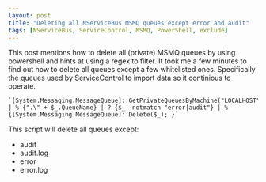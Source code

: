 ```yaml
---
layout: post
title: "Deleting all NServiceBus MSMQ queues except error and audit"
tags: [NServiceBus, ServiceControl, MSMQ, PowerShell, exclude]
---
```


This post mentions how to delete all (private) MSMQ queues by using powershell and hints at using a regex to filter. It took me a few minutes to find out how to delete all queues except a few whitelisted ones. Specifically the queues used by ServiceControl to import data so it continious to operate.

    `[System.Messaging.MessageQueue]::GetPrivateQueuesByMachine("LOCALHOST") | % {".\" + $_.QueueName} | ? {$_ -notmatch "error|audit"} | % {[System.Messaging.MessageQueue]::Delete($_); }`

This script will delete all queues except:

- audit
- audit.log
- error
- error.log
